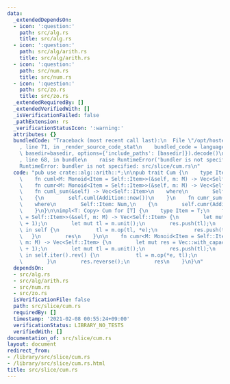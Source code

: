 ```yaml
---
data:
  _extendedDependsOn:
  - icon: ':question:'
    path: src/alg.rs
    title: src/alg.rs
  - icon: ':question:'
    path: src/alg/arith.rs
    title: src/alg/arith.rs
  - icon: ':question:'
    path: src/num.rs
    title: src/num.rs
  - icon: ':question:'
    path: src/zo.rs
    title: src/zo.rs
  _extendedRequiredBy: []
  _extendedVerifiedWith: []
  _isVerificationFailed: false
  _pathExtension: rs
  _verificationStatusIcon: ':warning:'
  attributes: {}
  bundledCode: "Traceback (most recent call last):\n  File \"/opt/hostedtoolcache/Python/3.9.1/x64/lib/python3.9/site-packages/onlinejudge_verify/documentation/build.py\"\
    , line 71, in _render_source_code_stat\n    bundled_code = language.bundle(stat.path,\
    \ basedir=basedir, options={'include_paths': [basedir]}).decode()\n  File \"/opt/hostedtoolcache/Python/3.9.1/x64/lib/python3.9/site-packages/onlinejudge_verify/languages/user_defined.py\"\
    , line 68, in bundle\n    raise RuntimeError('bundler is not specified: {}'.format(path.as_posix()))\n\
    RuntimeError: bundler is not specified: src/slice/cum.rs\n"
  code: "pub use crate::alg::arith::*;\n\npub trait Cum {\n    type Item: Copy;\n\
    \    fn cuml<M: Monoid<Item = Self::Item>>(&self, m: M) -> Vec<Self::Item>;\n\
    \    fn cumr<M: Monoid<Item = Self::Item>>(&self, m: M) -> Vec<Self::Item>;\n\
    \    fn cuml_sum(&self) -> Vec<Self::Item>\n    where\n        Self::Item: Num,\n\
    \    {\n        self.cuml(Addition::new())\n    }\n    fn cumr_sum(&self) -> Vec<Self::Item>\n\
    \    where\n        Self::Item: Num,\n    {\n        self.cumr(Addition::new())\n\
    \    }\n}\n\nimpl<T: Copy> Cum for [T] {\n    type Item = T;\n    fn cuml<M: Monoid<Item\
    \ = Self::Item>>(&self, m: M) -> Vec<Self::Item> {\n        let mut res = Vec::with_capacity(self.len()\
    \ + 1);\n        let mut tl = m.unit();\n        res.push(tl);\n        for e\
    \ in self {\n            tl = m.op(tl, *e);\n            res.push(tl);\n     \
    \   }\n        res\n    }\n\n    fn cumr<M: Monoid<Item = Self::Item>>(&self,\
    \ m: M) -> Vec<Self::Item> {\n        let mut res = Vec::with_capacity(self.len()\
    \ + 1);\n        let mut tl = m.unit();\n        res.push(tl);\n        for e\
    \ in self.iter().rev() {\n            tl = m.op(*e, tl);\n            res.push(tl);\n\
    \        }\n        res.reverse();\n        res\n    }\n}\n"
  dependsOn:
  - src/alg.rs
  - src/alg/arith.rs
  - src/num.rs
  - src/zo.rs
  isVerificationFile: false
  path: src/slice/cum.rs
  requiredBy: []
  timestamp: '2021-02-08 00:55:24+09:00'
  verificationStatus: LIBRARY_NO_TESTS
  verifiedWith: []
documentation_of: src/slice/cum.rs
layout: document
redirect_from:
- /library/src/slice/cum.rs
- /library/src/slice/cum.rs.html
title: src/slice/cum.rs
---
```

